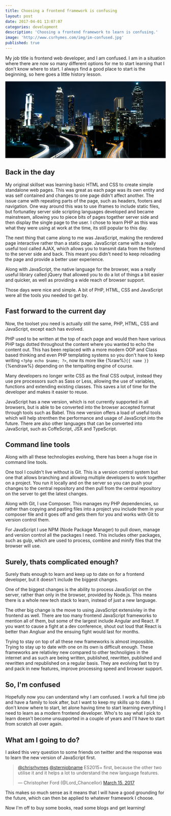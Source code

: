 ```yaml
---
title: Choosing a frontend framework is confusing
layout: post
date: 2017-04-01 13:07:07
categories: development
description: 'Choosing a frontend framework to learn is confusing.'
image: 'http://www.csrhymes.com/img/im-confused.jpg'
published: true
---
```


My job title is frontend web developer, and I am confused. I am in a situation where there are now so many different options for me to start learning that I don't know where to start. I always find a good place to start is the beginning, so here goes a little history lesson. 

![Code](/img/im-confused.jpg)

## Back in the day

My original skillset was learning basic HTML and CSS to create simple standalone web pages. This was great as each page was its own entity and was self contained and changes to one page didn't affect another. The issue came with repeating parts of the page, such as headers, footers and navigation. One way around this was to use iframes to include static files, but fortunatley server side scripting languages developed and became mainstream, allowing you to piece bits of pages together server side and then display the single page to the user. I chose to learn PHP as this was what they were using at work at the time, its still popular to this day. 

The next thing that came along to me was JavaScript, making the rendered page interactive rather than a static page. JavaScript came with a really useful tool called AJAX, which allows you to transmit data from the frontend to the server side and back. This meant you didn't need to keep reloading the page and provide a better user experience. 

Along with JavaScript, the native language for the browser, was a really useful library called jQuery that allowed you to do a lot of things a bit easier and quicker, as well as providing a wide reach of browser support. 

Those days were nice and simple. A bit of PHP, HTML, CSS and JavaScript were all the tools you needed to get by. 

## Fast forward to the current day

Now, the toolset you need is actually still the same, PHP, HTML, CSS and JavaScript, except each has evolved. 

PHP used to be written at the top of each page and would then have various PHP tags dotted throughout the content where you wanted to echo the content out. This has been replaced with a more modern OOP and Class based thinking and even PHP templating systems so you don't have to keep writing `<?php echo $name; ?>`, now its more like {%raw%}`{{ name }}`{%endraw%} depending on the tempalting engine of course. 

Many developers no longer write CSS as the final CSS output, instead they use pre processors such as Sass or Less, allowing the use of variables, functions and extending existing classes. This saves a lot of time for the developer and makes it easier to reuse. 

JavaScript has a new version, which is not currently supported in all browsers, but is able to be converted into the browser accepted format through tools such as Babel. This new version offers a load of useful tools which will help strenthen the performance and usage of JavaScript into the future. There are also other languages that can be converted into JavaScript, such as CoffeScript, JSX and TypeScript.

## Command line tools

Along with all these technologies evolving, there has been a huge rise in command line tools. 

One tool I couldn't live without is Git. This is a version control system but one that allows branching and allowing multiple developers to work together on a project. You run it locally and on the server so you can push your changes to the central repository and then pull from the central repository on the server to get the latest changes. 

Along with Git, I use Composer. This manages my PHP dependencies, so rather than copying and pasting files into a project you include them in your composer file and it goes off and gets them for you and works with Git to version control them. 

For JavaScript I use NPM (Node Package Manager) to pull down, manage and version control all the packages I need. This includes other packages, such as gulp, which are used to process, combine and minify files that the browser will use. 

## Surely, thats complicated enough? 

Surely thats enough to learn and keep up to date on for a frontend developer, but it doesn't include the biggest changes. 

One of the biggest changes is the ability to process JavaScript on the server, rather than only in the browser, provided by Node.js. This means there is a whole new tech stack to learn, instead of just a new language. 

The other big change is the move to using JavaScript extensivley in the frontend as well. There are too many frontend JavaScript frameworks to mention all of them, but some of the largest include Angular and React. If you want to cause a fight at a dev conference, shout out loud that React is better than Angluar and the ensuing fight would last for months. 

Trying to stay on top of all these new frameworks is almost impossible. Trying to stay up to date with one on its own is difficult enough. These frameworks are relativley new compared to other technoligies in the internet and as such are being written, published, rewritten, published and rewritten and republished on a regular basis. They are evolving fast to try and pack in new features, improve processing speed and browser support. 

## So, I'm confused

Hopefully now you can understand why I am confused. I work a full time job and have a family to look after, but I want to keep my skills up to date. I don't know where to start, let alone having time to start learning everything I need to learn as a modern frontend developer. Who's to say what I pick to learn doesn't become unsupported in a couple of years and I'll have to start from scratch all over again. 

## What am I going to do?

I asked this very question to some friends on twitter and the response was to learn the new version of JavaScript first. 

<blockquote class="twitter-tweet" data-lang="en"><p lang="en" dir="ltr"><a href="https://twitter.com/chrisrhymes">@chrisrhymes</a> <a href="https://twitter.com/sternjobname">@sternjobname</a> ES2015+ first, because the other two utilise it and it helps a lot to understand the new language features.</p>&mdash; Christopher Ford (@Lord_Chancellor) <a href="https://twitter.com/Lord_Chancellor/status/841926584810520577">March 15, 2017</a></blockquote>
<script async src="//platform.twitter.com/widgets.js" charset="utf-8"></script>

This makes so much sense as it means that I will have a good grounding for the future, which can then be applied to whatever framework I choose. 

Now I'm off to buy some books, read some blogs and get learning!